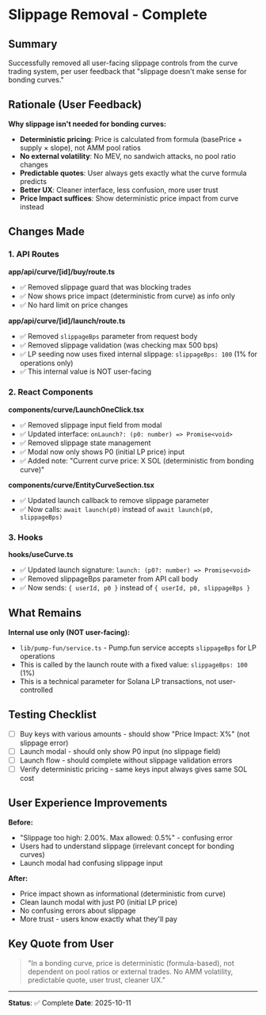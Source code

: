 # Slippage Removal - Complete

## Summary

Successfully removed all user-facing slippage controls from the curve trading system, per user feedback that "slippage doesn't make sense for bonding curves."

## Rationale (User Feedback)

**Why slippage isn't needed for bonding curves:**
- **Deterministic pricing**: Price is calculated from formula (basePrice + supply × slope), not AMM pool ratios
- **No external volatility**: No MEV, no sandwich attacks, no pool ratio changes
- **Predictable quotes**: User always gets exactly what the curve formula predicts
- **Better UX**: Cleaner interface, less confusion, more user trust
- **Price Impact suffices**: Show deterministic price impact from curve instead

## Changes Made

### 1. API Routes

**app/api/curve/[id]/buy/route.ts**
- ✅ Removed slippage guard that was blocking trades
- ✅ Now shows price impact (deterministic from curve) as info only
- ✅ No hard limit on price changes

**app/api/curve/[id]/launch/route.ts**
- ✅ Removed `slippageBps` parameter from request body
- ✅ Removed slippage validation (was checking max 500 bps)
- ✅ LP seeding now uses fixed internal slippage: `slippageBps: 100` (1% for operations only)
- ✅ This internal value is NOT user-facing

### 2. React Components

**components/curve/LaunchOneClick.tsx**
- ✅ Removed slippage input field from modal
- ✅ Updated interface: `onLaunch?: (p0: number) => Promise<void>`
- ✅ Removed slippage state management
- ✅ Modal now only shows P0 (initial LP price) input
- ✅ Added note: "Current curve price: X SOL (deterministic from bonding curve)"

**components/curve/EntityCurveSection.tsx**
- ✅ Updated launch callback to remove slippage parameter
- ✅ Now calls: `await launch(p0)` instead of `await launch(p0, slippageBps)`

### 3. Hooks

**hooks/useCurve.ts**
- ✅ Updated launch signature: `launch: (p0?: number) => Promise<void>`
- ✅ Removed slippageBps parameter from API call body
- ✅ Now sends: `{ userId, p0 }` instead of `{ userId, p0, slippageBps }`

## What Remains

**Internal use only (NOT user-facing):**
- `lib/pump-fun/service.ts` - Pump.fun service accepts `slippageBps` for LP operations
- This is called by the launch route with a fixed value: `slippageBps: 100` (1%)
- This is a technical parameter for Solana LP transactions, not user-controlled

## Testing Checklist

- [ ] Buy keys with various amounts - should show "Price Impact: X%" (not slippage error)
- [ ] Launch modal - should only show P0 input (no slippage field)
- [ ] Launch flow - should complete without slippage validation errors
- [ ] Verify deterministic pricing - same keys input always gives same SOL cost

## User Experience Improvements

**Before:**
- "Slippage too high: 2.00%. Max allowed: 0.5%" - confusing error
- Users had to understand slippage (irrelevant concept for bonding curves)
- Launch modal had confusing slippage input

**After:**
- Price impact shown as informational (deterministic from curve)
- Clean launch modal with just P0 (initial LP price)
- No confusing errors about slippage
- More trust - users know exactly what they'll pay

## Key Quote from User

> "In a bonding curve, price is deterministic (formula-based), not dependent on pool ratios or external trades. No AMM volatility, predictable quote, user trust, cleaner UX."

---

**Status**: ✅ Complete
**Date**: 2025-10-11
